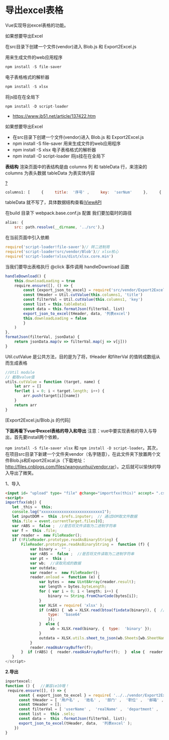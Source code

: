 # 导出excel表格

Vue实现导出excel表格的功能。

如果想要导出Excel

在src目录下创建一个文件(vendor)进入 Blob.js 和 Export2Excel.js

用来生成文件的web应用程序

```js
npm install -S file-saver
```

电子表格格式的解析器

```js
npm install -S xlsx
```

将js挂在在全局下

```js
npm install -D script-loader
```

- <https://www.jb51.net/article/137422.htm>

如果想要导出Excel

- 在src目录下创建一个文件(vendor)进入 Blob.js 和 Export2Excel.js
- npm install -S file-saver 用来生成文件的web应用程序
- npm install -S xlsx 电子表格格式的解析器
- npm install -D script-loader 将js挂在在全局下

**表结构**
渲染页面中的表结构是由 columns 列 和 tableData 行，来渲染的 columns 为表头数据 tableData 为表实体内容

[?](https://www.jb51.net/article/137422.htm#)

```js
columns1: [     {     title:  '序号' ,     key:  'serNum'     },     {     title:  '选择' ,     key:  'choose' ,     align:  'center' ,     render: (h, params) => {      if (params.row.status !==  '1' && params.row.status !==  '2' ) {      return h( 'div' , [       h( 'checkbox' , {       props: {        type:  'selection'       },       on: {        'input' : (val) => {        console.log(val)        }       }       })      ])      }  else {      return h( 'span' , {       style: {       color:  '#587dde' ,       cursor:  'pointer'       },       on: {       click: () => {         this.$router.push({name: '', query: { id: params.row.id }})       }       }      },  '查看订单' )      }     }     },     ...    ]
```

tableData 就不写了，具体数据结构查看[iViewAPI](https://www.iviewui.com/components/table)

在build 目录下 webpack.base.conf.js 配置 我们要加载时的路径

```js
alias: {
    src: path.resolve(__dirname, '../src'),}
```

在当前页面中引入依赖

```js
require('script-loader!file-saver')// 转二进制用
require('script-loader!src/vendor/Blob')// xlsx核心
require('script-loader!xlsx/dist/xlsx.core.min')
```

当我们要导出表格执行 @click 事件调用 handleDownload 函数

```js
handleDownload() {
    this.downloadLoading = true
    require.ensure([], () => {
        const {export_json_to_excel} = require('src/vendor/Export2Excel')
        const tHeader = Util.cutValue(this.columns1, 'title')
        const filterVal = Util.cutValue(this.columns1, 'key')
        const list = this.tableData1
        const data = this.formatJson(filterVal, list)
        export_json_to_excel(tHeader, data, '列表excel')
        this.downloadLoading = false
        }
    )
},
formatJson(filterVal, jsonData) {
    return jsonData.map(v => filterVal.map(j => v[j]))
}
```

Util.cutValue 是公共方法，目的是为了将，tHeader 和filterVal 的值转成数组从而生成表格

```js
//Util module 
// 截取value值
utils.cutValue = function (target, name) {
    let arr = []
    for(let i = 0; i < target.length; i++) {
        arr.push(target[i][name])
    }
    return arr
}   
```

[Export2Excel.js/Blob.js 的代码]

**下面再看下vue中excel表格的导入和导出**
注意：vue中要实现表格的导入与导出，首先要install两个依赖，

`npm install -S file-saver xlsx`  和 `npm install -D script-loader`。其次，在项目src目录下新建一个文件夹vendor（名字随意），在此文件夹下放置两个文件Blob.js和Export2Excal.js（下载地址：<http://files.cnblogs.com/files/wangyunhui/vendor.rar>）。之后就可以愉快的导入导出了微笑。

1、导入

 ```html
<input id= "upload" type= "file" @change="importfxx(this)" accept= ".csv, application/vnd.openxmlformats-officedocument.spreadsheetml.sheet, application/vnd.ms-excel" />  
<script>
importfxx(obj) {  
    let _this =  this;
    console.log("xxxxxxxxxxxxxxxxxxxxxxxxxxx1");  
    let inputDOM =  this .$refs.inputer;  // 通过DOM取文件数据  
    this.file = event.currentTarget.files[0];  
    var rABS =  false ;  //是否将文件读取为二进制字符串  
    var f =  this .file;  
    var reader =  new FileReader();  
    if (!FileReader.prototype.readAsBinaryString) {  
        FileReader.prototype.readAsBinaryString =  function (f) {  
            var binary =  "" ;  
            var rABS =  false ;  //是否将文件读取为二进制字符串  
            var pt =  this ;  
            var wb;  //读取完成的数据  
            var outdata;  
            var reader =  new FileReader();  
            reader.onload =  function (e) {  
                var bytes =  new Uint8Array(reader.result);  
                var length = bytes.byteLength;  
                for ( var i = 0; i < length; i++) {  
                    binary += String.fromCharCode(bytes[i]);  
                }  
                var XLSX = require( 'xlsx' );  
                if (rABS) {  wb = XLSX.read(btoa(fixdata(binary)), {  //手动转化  
                    type:  'base64' 
                    });  
                }  else { 
                     wb = XLSX.read(binary, {  type:  'binary' });  
                }  
                outdata = XLSX.utils.sheet_to_json(wb.Sheets[wb.SheetNames[0]]); //outdata就是你想要的东西  
            }  
            reader.readAsArrayBuffer(f);  
        }  if (rABS) {  reader.readAsArrayBuffer(f);  }  else {  reader.readAsBinaryString(f);  }  
    }
</script>
```
**2.导出**

```js
inportexcel:  
function () {　 //兼容ie10哦！ 
 require.ensure([], () => {　　　　　　　　 
      const { export_json_to_excel } = require( '../../vendor/Export2Excel' );　　 //引入文件　　　　　　  
      const tHeader = [ '用户名' ,  '姓名' ,  '部门' ,  '职位' ,  '邮箱' ,  '充值' ];  //将对应的属性名转换成中文  
      const tHeader = [];  　　　　　　　　  
      const filterVal = [ 'userName' ,  'realName' ,  'department' ,  'position' ,  'email' ,  'money' ]; //table表格中对应的属性名
      const list =  this .sels;　　　　　　　　  
      const data =  this .formatJson(filterVal, list);　　　　　　　　  
      export_json_to_excel(tHeader, data,  '列表excel' );　　　　　　  
    }) 
}
```
